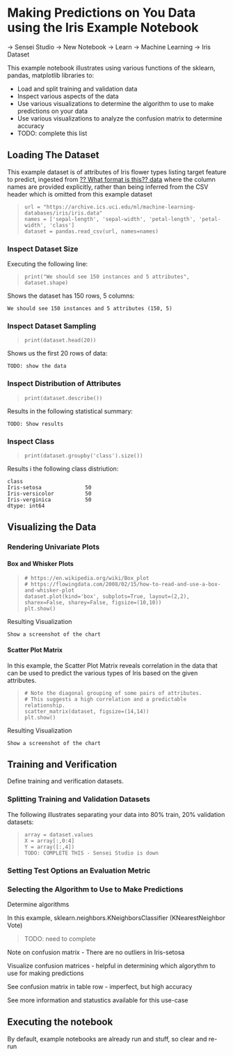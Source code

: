 # Making Predictions on You Data using the Iris Example Notebook 

-> Sensei Studio -> New Notebook -> Learn -> Machine Learning -> Iris Dataset

This example notebook illustrates using various functions of the sklearn, pandas, matplotlib libraries to:
* Load and split training and validation data
* Inspect various aspects of the data
* Use various visualizations to determine the algorithm to use to make predictions on your data
* Use various visualizations to analyze the confusion matrix to determine accuracy
* TODO: complete this list  

## Loading The Dataset

This example dataset is of attributes of Iris flower types listing target feature to predict, ingested from [?? What format is this?? data](https://archive.ics.uci.edu/ml/machine-learning-databases/iris/iris.data) where the column names are provided explicitly, rather than being inferred from the CSV header which is omitted from this example dataset

> `url = "https://archive.ics.uci.edu/ml/machine-learning-databases/iris/iris.data"`<br>
`names = ['sepal-length', 'sepal-width', 'petal-length', 'petal-width', 'class']`<br>
`dataset = pandas.read_csv(url, names=names)`

### Inspect Dataset Size

Executing the following line:

> `print("We should see 150 instances and 5 attributes", dataset.shape)`

Shows the dataset has 150 rows, 5 columns:

`We should see 150 instances and 5 attributes (150, 5)`

### Inspect Dataset Sampling

> `print(dataset.head(20))`

Shows us the first 20 rows of data:

`TODO: show the data`

### Inspect Distribution of Attributes

> `print(dataset.describe())`

Results in the following statistical summary:

`TODO: Show results`

### Inspect Class 

> `print(dataset.groupby('class').size())`

Results i the following class distriution:

```
class
Iris-setosa              50
Iris-versicolor          50
Iris-verginica           50
dtype: int64
```

## Visualizing the Data

### Rendering Univariate Plots

#### Box and Whisker Plots

> `# https://en.wikipedia.org/wiki/Box_plot`<br>
`# https://flowingdata.com/2008/02/15/how-to-read-and-use-a-box-and-whisker-plot`<br>
`dataset.plot(kind='box', subplots=True, layout=(2,2), sharex=False, sharey=False, figsize=(10,10))`<br>
`plt.show()`

Resulting Visualization

`Show a screenshot of the chart`

#### Scatter Plot Matrix

In this example, the Scatter Plot Matrix reveals correlation in the data that can be used to predict the various types of Iris based on the given attributes. 

> `# Note the diagonal grouping of some pairs of attributes.`<br>
`# This suggests a high correlation and a predictable relationship.`<br>
`scatter_matrix(dataset, figsize=(14,14))`<br>
`plt.show()`

Resulting Visualization

`Show a screenshot of the chart`

## Training and Verification

Define training and verification datasets.

### Splitting Training and Validation Datasets

The following illustrates separating your data into 80% train, 20% validation datasets:

> `array = dataset.values`<br>
`X = array[:,0:4]`<br>
`Y = array([:,4])`<br>
`TODO: COMPLETE THIS - Sensei Studio is down`

### Setting Test Options an Evaluation Metric

### Selecting the Algorithm to Use to Make Predictions

Determine algorithms 

In this example, sklearn.neighbors.KNeighborsClassifier (KNearestNeighbor Vote)


> TODO: need to complete

Note on confusion matrix - There are no outliers in Iris-setosa

Visualize confusion matrices - helpful in determining which algorythm to use for making predictions

See confusion matrix in table row - imperfect, but high accuracy

See more information and statustics available for this use-case

## Executing the notebook

By default, example notebooks are already run and stuff, so clear and re-run


